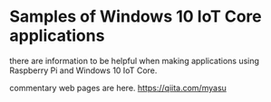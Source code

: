 # Samples of Windows 10 IoT Core applications

there are information to be helpful when making applications using Raspberry Pi and Windows 10 IoT Core.

commentary web pages are here.
https://qiita.com/myasu

